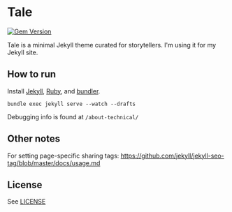 # Tale

[![Gem Version](https://badge.fury.io/rb/tale.svg)](https://badge.fury.io/rb/tale)

Tale is a minimal Jekyll theme curated for storytellers. I'm using it for my Jekyll site.

## How to run

Install [Jekyll](https://jekyllrb.com/), [Ruby](https://www.ruby-lang.org/en/), and [bundler](http://bundler.io/).

```bundle exec jekyll serve --watch --drafts```

Debugging info is found at `/about-technical/`

## Other notes

For setting page-specific sharing tags: https://github.com/jekyll/jekyll-seo-tag/blob/master/docs/usage.md

## License
See [LICENSE](https://github.com/rishabmps/rishabmps.github.com/blob/master/LICENSE)
